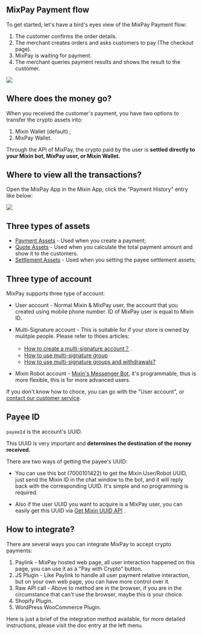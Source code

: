 

## MixPay Payment flow

To get started, let's have a bird's eyes view of the MixPay Payment flow: 

1.  The customer confirms the order details.
2.  The merchant creates orders and asks customers to pay (The checkout page).
3.  MixPay is waiting for payment.
4.  The merchant queries payment results and shows the result to the customer.

![](https://developers.mixpay.me/images/qmhxunt.png)

## Where does the money go?

When you received the customer's payment, you have two options to transfer the crypto assets into: 

1. Mixin Wallet (default) ;
2. MixPay Wallet.



Through the API of MixPay, the crypto paid by the user is **settled directly to your Mixin bot, MixPay user, or Mixin Wallet.**



## Where to view all the transactions?

Open the MixPay App in the Mixin App, click the "Payment History" entry like below:

![](https://developers.mixpay.me/images/payment_history.png)

## Three types of assets

- [Payment Assets](https://developers.mixpay.me/docs/api/assets/payment-assets) - Used when you create a payment;
- [Quote Assets](https://developers.mixpay.me/docs/api/assets/quote-assets) - Used when you calculate the total payment amount and show it to the customers.
- [Settlement Assets](https://developers.mixpay.me/docs/api/assets/settlement-assets) - Used when you setting the payee settlement assets;

## Three type of account

MixPay supports three type of account: 

- User account - Normal Mixin & MixPay user, the account that you created using mobile phone number. ID of MixPay user is equal to Mixin ID.
- Multi-Signature account -  This is suitable for if your store is owned by mulitple people. Please refer to thoes articles:
  -  [How to create a multi-signature account？](https://help.mixpay.me/tutorials/creat-a-multi-signature-account) . 
  - [How to use multi-signature group](https://help.mixpay.me/tutorials/how-to-use-multi-signature-group?from_search=93093843)
  - [How to use multi-signature groups and withdrawals?](https://help.mixpay.me/tutorials/how-to-use-multi-signature-groups-and-withdrawals)

- Mixin Robot account - [Mixin's Messenger Bot](https://developers.mixin.one/docs/dapp/mixin-applications#messenger-bot), it's programmable, thus is more flexible, this is for more advanced users.

If you don't know how to choce, you can go with the "User account", or [contact our customer service](https://developers.mixpay.me/guides/contact-customer-service).

## Payee ID

`payeeId` is the account's UUID.

This UUID is very important and **determines the destination of the money received.** 

There are two ways of getting the payee's UUID: 

- You can use this bot (7000101422) to get the Mixin User/Robot UUID, just send the Mixin ID in the chat window to the bot, and it will reply back with the corresponding UUID. It's simple and no programming is required.

- Also if the user UUID you want to acquire is a MixPay user, you can easily get this UUID via [Get Mixin UUID API](https://developers.mixpay.me/api/users/get-mixin-uuid) .



## How to integrate? 

There are several ways you can integrate MixPay to accept crypto payments:

1. Paylink -  MixPay hosted web page, all user interaction happened on this page, you can use it as a "Pay with Crypto" button.
2. JS Plugin -  Like Paylink to handle all user payment relative interaction, but on your own web page, you can have more control over it.
3. Raw API call - Above to method are in the browser, if you are in the circumstance that can't use the browser, maybe this is your choice.
4. Shopify Plugin.
5. WordPress  WooCommerce Plugin.

Here is just a brief of the integration method available, for more detailed instructions, please visit the doc entry at the left menu.

